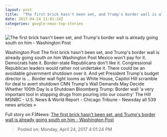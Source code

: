 ```yaml
---
layout: post
title:  "The first brick hasn't been set, and Trump's border wall is already going south on him - Washington Post"
date: 2017-04-24 11:01:24Z
categories: google-news-top-stories
---
```


![The first brick hasn't been set, and Trump's border wall is already going south on him - Washington Post](https://img.washingtonpost.com/rf/image_1484w/2010-2019/WashingtonPost/2016/07/20/National-Politics/Images/rncconvention021469042711.jpg)

Washington Post The first brick hasn't been set, and Trump's border wall is already going south on him Washington Post Mexico won't pay for it. Democrats hate it. Border-state Republicans don't like it. Congressional Republican leaders would rather not undertake it. There could be an avoidable government shutdown over it. And yet President Trump's budget director is ... Border wall fight looms as White House, Capitol Hill scramble for deal to avert shutdown CNN Trump's Wall Demands May Decide Whether 100th Day Is a Shutdown Bloomberg Trump: Border wall 'a very important tool in stopping drugs from pouring into our country' The Hill MSNBC - U.S. News & World Report - Chicago Tribune - Newsday all 539 news articles »


Full story on F3News: [The first brick hasn't been set, and Trump's border wall is already going south on him - Washington Post](http://www.f3nws.com/n/zHFnDE)

> Posted on: Monday, April 24, 2017 4:01:24 PM
